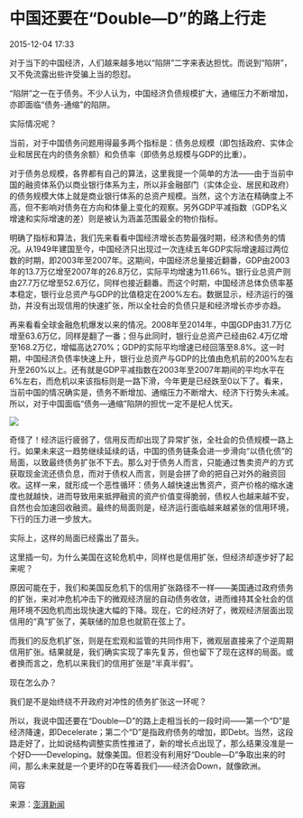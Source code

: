 # 中国还要在“Double—D”的路上行走

2015-12-04 17:33 

对于当下的中国经济，人们越来越多地以“陷阱”二字来表达担忧。而说到“陷阱”，又不免流露出些许受骗上当的怨怼。



“陷阱”之一在于债务。不少人认为，中国经济负债规模扩大，通缩压力不断增加，亦即面临“债务-通缩”的陷阱。



实际情况呢？



当前，对于中国债务问题用得最多两个指标是：债务总规模（即包括政府、实体企业和居民在内的债务余额）和负债率（即债务总规模与GDP的比重）。



对于债务总规模，各界都有自己的算法，这里我提一个简单的方法——由于当前中国的融资体系仍以商业银行体系为主，所以非金融部门（实体企业、居民和政府）的债务规模大体上就是商业银行体系的总资产规模。当然，这个方法在精确度上不高，但不影响对债务在方向和体量上变化的观察。另外GDP平减指数（GDP名义增速和实际增速的差）则是被认为涵盖范围最全的物价指标。



明确了指标和算法，我们先来看看中国经济增长态势最强时期，经济和债务的情况。从1949年建国至今，中国经济只出现过一次连续五年GDP实际增速超过两位数的时期，即2003年至2007年。这期间，中国经济总量接近翻番，GDP由2003年的13.7万亿增至2007年的26.8万亿，实际平均增速为11.66%。银行业总资产则由27.7万亿增至52.6万亿，同样也接近翻番。而这个时期，中国经济总体负债率基本稳定，银行业总资产与GDP的比值稳定在200%左右。数据显示，经济运行的强劲，并没有出现信用的快速扩张，所以全社会的负债只是和经济增长亦步亦趋。



再来看看全球金融危机爆发以来的情况。2008年至2014年，中国GDP由31.7万亿增至63.6万亿，同样是翻了一番；但与此同时，银行业总资产已经由62.4万亿增至168.2万亿，增幅高达270%；GDP的实际平均增速已经回落至8.8%。这一时期，中国经济负债率快速上升，银行业总资产与GDP的比值由危机前的200%左右升至260%以上。还有就是GDP平减指数在2003年至2007年期间的平均水平在6%左右，而危机以来该指标则是一路下滑，今年更是已经跌至0以下了。看来，当前中国的情况确实是，债务不断增加、通缩压力不断增大、经济下行势头未减。所以，对于中国面临“债务—通缩”陷阱的担忧一定不是杞人忧天。

![](https://ws3.sinaimg.cn/large/006tKfTcgy1g0zp010723j30go0goq4k.jpg)

奇怪了！经济运行疲弱了，信用反而却出现了异常扩张，全社会的负债规模一路上行。如果未来这一趋势继续延续的话，中国的债务链条会进一步滑向“以债化债”的局面，以致最终债务扩张不下去。那么对于债务人而言，只能通过售卖资产的方式获取现金流还债负息，而对于债权人而言，则是会拼了命的把自己对外的融资回收。这样一来，就形成一个恶性循环：债务人越快速出售资产，资产价格的缩水速度也就越快，进而导致用来抵押融资的资产价值变得脆弱，债权人也越来越不安，自然也会加速回收融资。最终的局面则是，经济运行面临越来越紧张的信用环境，下行的压力进一步放大。



实际上，这样的局面已经露出了苗头。



这里插一句，为什么美国在这轮危机中，同样也是信用扩张，但经济却逐步好了起来呢？ 



原因可能在于，我们和美国反危机下的信用扩张路径不一样——美国通过政府债务的扩张，来对冲危机冲击下的微观经济层的自动债务收敛，进而维持其全社会的信用环境不因危机而出现快速大幅的下降。现在，它的经济好了，微观经济层面出现信用的“真”扩张了，美联储的加息也就箭在弦上了。



而我们的反危机扩张，则是在宏观和监管的共同作用下，微观层直接来了个逆周期信用扩张。结果就是，我们确实实现了率先复苏，但也留下了现在这样的局面。或者换而言之，危机以来我们的信用扩张是“半真半假”。



现在怎么办？

我们是不是始终绕不开政府对冲性的债务扩张这一环呢？



所以，我说中国还要在“Double—D”的路上走相当长的一段时间——第一个“D”是经济降速，即Decelerate；第二个“D”是指政府债务的增加，即Debt。当然，这段路走好了，比如说结构调整实质性推进了，新的增长点出现了，那么结果没准是一个好D——Developing。就像美国。但若没有利用好“Double—D”争取出来的时间，那么未来就是一个更坏的D在等着我们——经济会Down，就像欧洲。

简容

来源：[澎湃新闻](https://www.thepaper.cn/newsDetail_forward_1404992)